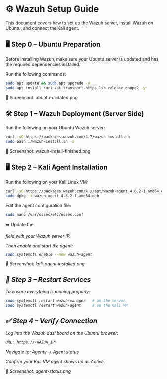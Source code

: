 # ⚙️ Wazuh Setup Guide

This document covers how to set up the Wazuh server, install Wazuh on Ubuntu, and connect the Kali agent.

## 🖥️ Step 0 – Ubuntu Preparation

Before installing Wazuh, make sure your Ubuntu server is updated and has the required dependencies installed.

Run the following commands:
```bash
sudo apt update && sudo apt upgrade -y
sudo apt install curl apt-transport-https lsb-release gnupg2 -y
```
📸 Screenshot: ubuntu-updated.png

## 🛠️ Step 1 – Wazuh Deployment (Server Side)

Run the following on your Ubuntu Wazuh server:
```bash
curl -sO https://packages.wazuh.com/4.7/wazuh-install.sh
sudo bash ./wazuh-install.sh -a
```
📸 Screenshot: wazuh-install-finished.png

## 🖥️ Step 2 – Kali Agent Installation

Run the following on your Kali Linux VM:
```bash
curl -sO https://packages.wazuh.com/4.x/apt/wazuh-agent_4.8.2-1_amd64.deb
sudo dpkg -i wazuh-agent_4.8.2-1_amd64.deb
```
Edit the agent configuration file:
```bash
sudo nano /var/ossec/etc/ossec.conf
```
➡️ Update the <address> field with your Wazuh server IP.

Then enable and start the agent:
```bash
sudo systemctl enable --now wazuh-agent
```
📸 Screenshot: kali-agent-installed.png

## 🔄 Step 3 – Restart Services

To ensure everything is running properly:
```bash
sudo systemctl restart wazuh-manager   # on the server
sudo systemctl restart wazuh-agent     # on the Kali VM
```
## ✅ Step 4 – Verify Connection

Log into the Wazuh dashboard on the Ubuntu browser:
```bash
URL: https://<WAZUH_IP>
```
Navigate to: Agents → Agent status

Confirm your Kali VM agent shows up as Active.

📸 Screenshot: agent-status.png
